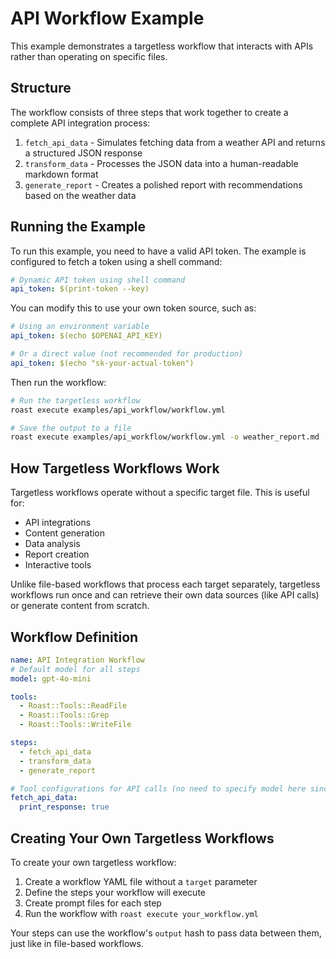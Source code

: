 # API Workflow Example

This example demonstrates a targetless workflow that interacts with APIs rather than operating on specific files.

## Structure

The workflow consists of three steps that work together to create a complete API integration process:

1. `fetch_api_data` - Simulates fetching data from a weather API and returns a structured JSON response
2. `transform_data` - Processes the JSON data into a human-readable markdown format 
3. `generate_report` - Creates a polished report with recommendations based on the weather data

## Running the Example

To run this example, you need to have a valid API token. The example is configured to fetch a token using a shell command:

```yaml
# Dynamic API token using shell command
api_token: $(print-token --key)
```

You can modify this to use your own token source, such as:

```yaml
# Using an environment variable
api_token: $(echo $OPENAI_API_KEY)

# Or a direct value (not recommended for production)
api_token: $(echo "sk-your-actual-token")
```

Then run the workflow:

```bash
# Run the targetless workflow
roast execute examples/api_workflow/workflow.yml

# Save the output to a file
roast execute examples/api_workflow/workflow.yml -o weather_report.md
```

## How Targetless Workflows Work

Targetless workflows operate without a specific target file. This is useful for:

- API integrations
- Content generation
- Data analysis
- Report creation
- Interactive tools

Unlike file-based workflows that process each target separately, targetless workflows run once and can retrieve their own data sources (like API calls) or generate content from scratch.

## Workflow Definition

```yaml
name: API Integration Workflow
# Default model for all steps
model: gpt-4o-mini

tools:
  - Roast::Tools::ReadFile
  - Roast::Tools::Grep
  - Roast::Tools::WriteFile

steps:
  - fetch_api_data
  - transform_data
  - generate_report

# Tool configurations for API calls (no need to specify model here since it uses global model)
fetch_api_data:
  print_response: true
```

## Creating Your Own Targetless Workflows

To create your own targetless workflow:

1. Create a workflow YAML file without a `target` parameter
2. Define the steps your workflow will execute
3. Create prompt files for each step
4. Run the workflow with `roast execute your_workflow.yml`

Your steps can use the workflow's `output` hash to pass data between them, just like in file-based workflows.